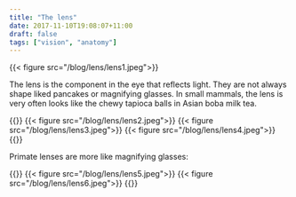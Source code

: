 ```yaml
---
title: "The lens"
date: 2017-11-10T19:08:07+11:00
draft: false
tags: ["vision", "anatomy"]
---
```


{{< figure src="/blog/lens/lens1.jpeg">}}

The lens is the component in the eye that reflects light. They are not always shape liked pancakes or magnifying glasses. In small mammals, the lens is very often looks like the chewy tapioca balls in Asian boba milk tea.

{{<gallery>}}
{{< figure src="/blog/lens/lens2.jpeg">}}
{{< figure src="/blog/lens/lens3.jpeg">}}
{{< figure src="/blog/lens/lens4.jpeg">}}
{{</gallery>}}

Primate lenses are more like magnifying glasses:

{{<gallery>}}
{{< figure src="/blog/lens/lens5.jpeg">}}
{{< figure src="/blog/lens/lens6.jpeg">}}
{{</gallery>}}
